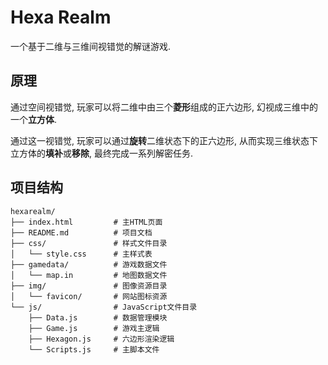 # Hexa Realm
一个基于二维与三维间视错觉的解谜游戏. 

## 原理
通过空间视错觉, 玩家可以将二维中由三个**菱形**组成的正六边形, 幻视成三维中的一个**立方体**. 

通过这一视错觉, 玩家可以通过**旋转**二维状态下的正六边形, 从而实现三维状态下立方体的**填补**或**移除**, 最终完成一系列解密任务. 

## 项目结构

```hexarealm
hexarealm/
├── index.html         # 主HTML页面
├── README.md          # 项目文档
├── css/               # 样式文件目录
│   └── style.css      # 主样式表
├── gamedata/          # 游戏数据文件
│   └── map.in         # 地图数据文件
├── img/               # 图像资源目录
│   └── favicon/       # 网站图标资源
└── js/                # JavaScript文件目录
    ├── Data.js        # 数据管理模块
    ├── Game.js        # 游戏主逻辑
    ├── Hexagon.js     # 六边形渲染逻辑
    └── Scripts.js     # 主脚本文件